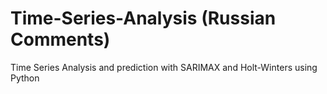 # Time-Series-Analysis (Russian Comments)
Time Series Analysis and prediction with SARIMAX and Holt-Winters  using Python
